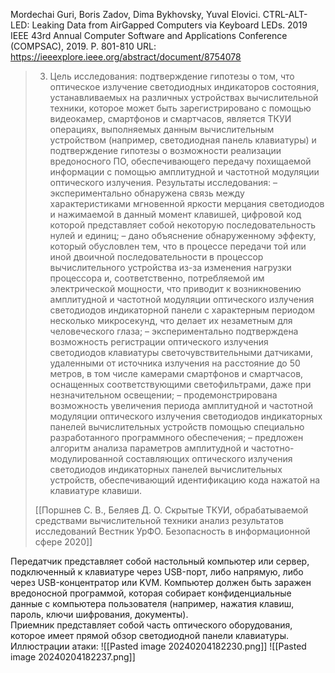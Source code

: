 Mordechai Guri, Boris Zadov, Dima Bykhovsky, Yuval Elovici. CTRL-ALT-LED: Leaking Data from AirGapped Computers via Keyboard LEDs. 2019 IEEE 43rd Annual Computer Software and Applications Conference (COMPSAC), 2019. P. 801-810
URL: https://ieeexplore.ieee.org/abstract/document/8754078

>3. Цель исследования: 
>подтверждение гипотезы о том, что оптическое излучение светодиодных индикаторов состояния, устанавливаемых на различных устройствах вычислительной техники, которое может быть зарегистрировано с помощью видеокамер, смартфонов и смартчасов, является ТКУИ операциях, выполняемых данным вычислительным устройством (например, светодиодная панель клавиатуры) и подтверждение гипотезы о возможности реализации вредоносного ПО, обеспечивающего передачу похищаемой информации с помощью амплитудной и частотной модуляции оптического излучения. 
>Результаты исследования:
> – экспериментально обнаружена связь между характеристиками мгновенной яркости мерцания светодиодов и нажимаемой в данный момент клавишей, цифровой код которой представляет собой некоторую последовательность нулей и единиц; 
> – дано объяснение обнаруженному эффекту, который обусловлен тем, что в процессе передачи той или иной двоичной последовательности в процессор вычислительного устройства из-за изменения нагрузки процессора и, соответственно, потребляемой им электрической мощности, что приводит к возникновению амплитудной и частотной модуляции оптического излучения светодиодов индикаторной панели с характерным периодом несколько микросекунд, что делает их незаметным для человеческого глаза; 
> – экспериментально подтверждена возможность регистрации оптического излучения светодиодов клавиатуры светочувствительными датчиками, удаленными от источника излучения на расстояние до 50 метров, в том числе камерами смартфонов и смартчасов, оснащенных соответствующими светофильтрами, даже при незначительном освещении; 
> – продемонстрирована возможность увеличения периода амплитудной и частотной модуляции оптического излучения светодиодов индикаторных панелей вычислительных устройств помощью специально разработанного программного обеспечения; 
> – предложен алгоритм анализа параметров амплитудной и частотно-модулированной составляющих оптического излучения светодиодов индикаторных панелей вычислительных устройств, обеспечивающий идентификацию кода нажатой на клавиатуре клавиши.
> 
> [[Поршнев С. В., Беляев Д. О. Скрытые ТКУИ, обрабатываемой средствами вычислительной техники анализ результатов исследований Вестник УрФО. Безопасность в информационной сфере 2020]]

Передатчик представляет собой настольный компьютер или сервер, подключенный к клавиатуре через USB-порт, либо напрямую, либо через USB-концентратор или KVM. Компьютер должен быть заражен вредоносной программой, которая собирает конфиденциальные данные с компьютера пользователя (например, нажатия клавиш, пароль, ключи шифрования, документы).  
Приемник представляет собой часть оптического оборудования, которое имеет прямой обзор светодиодной панели клавиатуры.
Иллюстрации атаки:
![[Pasted image 20240204182230.png]]
![[Pasted image 20240204182237.png]]